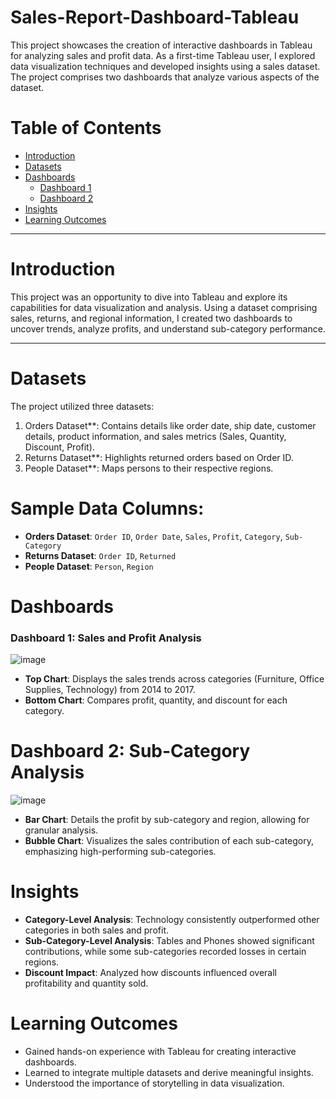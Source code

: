 # Sales-Report-Dashboard-Tableau

This project showcases the creation of interactive dashboards in Tableau for analyzing sales and profit data. As a first-time Tableau user, I explored data visualization techniques and developed insights using a sales dataset. The project comprises two dashboards that analyze various aspects of the dataset.

# Table of Contents
- [Introduction](#introduction)
- [Datasets](#datasets)
- [Dashboards](#dashboards)
  - [Dashboard 1](#dashboard-1)
  - [Dashboard 2](#dashboard-2)
- [Insights](#insights)
- [Learning Outcomes](#learning-outcomes)

---

# Introduction

This project was an opportunity to dive into Tableau and explore its capabilities for data visualization and analysis. Using a dataset comprising sales, returns, and regional information, I created two dashboards to uncover trends, analyze profits, and understand sub-category performance.

---

# Datasets

The project utilized three datasets:
1. Orders Dataset**: Contains details like order date, ship date, customer details, product information, and sales metrics (Sales, Quantity, Discount, Profit).
2. Returns Dataset**: Highlights returned orders based on Order ID.
3. People Dataset**: Maps persons to their respective regions.

# Sample Data Columns:
- **Orders Dataset**: `Order ID`, `Order Date`, `Sales`, `Profit`, `Category`, `Sub-Category`
- **Returns Dataset**: `Order ID`, `Returned`
- **People Dataset**: `Person`, `Region`

# Dashboards

### Dashboard 1: Sales and Profit Analysis
![image](https://github.com/user-attachments/assets/81d218e0-4b7b-4762-a5d9-618f286c1815)

- **Top Chart**: Displays the sales trends across categories (Furniture, Office Supplies, Technology) from 2014 to 2017.
- **Bottom Chart**: Compares profit, quantity, and discount for each category.

# Dashboard 2: Sub-Category Analysis
![image](https://github.com/user-attachments/assets/734d0632-06a0-41f2-a324-0dca7ca95aad)

- **Bar Chart**: Details the profit by sub-category and region, allowing for granular analysis.
- **Bubble Chart**: Visualizes the sales contribution of each sub-category, emphasizing high-performing sub-categories.


# Insights

- **Category-Level Analysis**: Technology consistently outperformed other categories in both sales and profit.
- **Sub-Category-Level Analysis**: Tables and Phones showed significant contributions, while some sub-categories recorded losses in certain regions.
- **Discount Impact**: Analyzed how discounts influenced overall profitability and quantity sold.

# Learning Outcomes

- Gained hands-on experience with Tableau for creating interactive dashboards.
- Learned to integrate multiple datasets and derive meaningful insights.
- Understood the importance of storytelling in data visualization.


